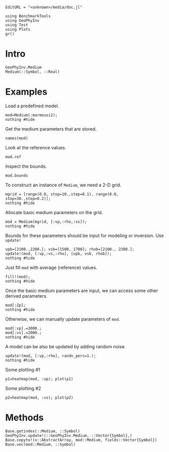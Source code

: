 ```@meta
EditURL = "<unknown>/media/doc.jl"
```

```@example doc
using BenchmarkTools
using GeoPhyInv
using Test
using Plots
gr()
```

# Intro

```@docs
GeoPhyInv.Medium
Medium(::Symbol, ::Real)
```

# Examples

Load a predefined model.

```@example doc
mod=Medium(:marmousi2);
nothing #hide
```

Get the medium parameters that are stored.

```@example doc
names(mod)
```

Look at the reference values.

```@example doc
mod.ref
```

Inspect the bounds.

```@example doc
mod.bounds
```

To construct an instance of `Medium`, we need a 2-D grid.

```@example doc
mgrid = [range(0.0, stop=10.,step=0.1), range(0.0, stop=30.,step=0.2)];
nothing #hide
```

Allocate basic medium parameters on the grid.

```@example doc
mod = Medium(mgrid, [:vp,:rho,:vs]);
nothing #hide
```

Bounds for these parameters should be input for modeling or inversion. Use `update!`

```@example doc
vpb=[2100.,2200.]; vsb=[1500, 1700]; rhob=[2100., 2300.];
update!(mod, [:vp,:vs,:rho], [vpb, vsb, rhob]);
nothing #hide
```

Just fill `mod` with average (reference) values.

```@example doc
fill!(mod);
nothing #hide
```

Once the basic medium parameters are input, we can access some other derived parameters.

```@example doc
mod[:Zp];
nothing #hide
```

Otherwise, we can manually update parameters of `mod`.

```@example doc
mod[:vp].=3000.;
mod[:vs].=2000.;
nothing #hide
```

A model can be also be updated by adding random noise.

```@example doc
update!(mod, [:vp,:rho], randn_perc=1.);
nothing #hide
```

Some plotting #1

```@example doc
p1=heatmap(mod, :vp); plot(p1)
```

Some plotting #2

```@example doc
p2=heatmap(mod, :vs); plot(p2)
```

# Methods
```@docs
Base.getindex(::Medium, ::Symbol)
GeoPhyInv.update!(::GeoPhyInv.Medium, ::Vector{Symbol},)
Base.copyto!(x::AbstractArray, mod::Medium, fields::Vector{Symbol})
Base.vec(mod::Medium, ::Symbol)
```

